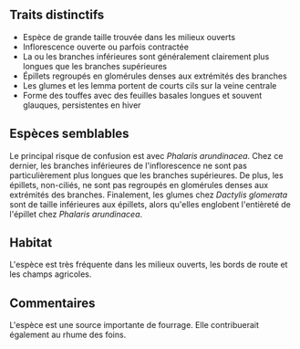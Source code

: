 
<!--
1-https://www.inaturalist.org/observations/194928783
1-https://www.inaturalist.org/observations/194997326
1-https://www.inaturalist.org/observations/195019510
1-https://www.inaturalist.org/observations/80055815
1-https://www.inaturalist.org/observations/195714307
1-https://www.inaturalist.org/observations/195180955
1-https://www.inaturalist.org/observations/194954848
1-https://www.inaturalist.org/observations/95415738
-->

## Traits distinctifs

- Espèce de grande taille trouvée dans les milieux ouverts
- Inflorescence ouverte ou parfois contractée
- La ou les branches inférieures sont généralement clairement plus longues que les branches supérieures
- Épillets regroupés en glomérules denses aux extrémités des branches 
- Les glumes et les lemma portent de courts cils sur la veine centrale
- Forme des touffes avec des feuilles basales longues et souvent glauques, persistentes en hiver

## Espèces semblables

Le principal risque de confusion est avec _Phalaris arundinacea_. Chez ce dernier, les branches inférieures de l'inflorescence ne sont pas particulièrement plus longues que les branches supérieures. De plus, les épillets, non-ciliés, ne sont pas regroupés en glomérules denses aux extrémités des branches. Finalement, les glumes chez _Dactylis glomerata_ sont de taille inférieures aux épillets, alors qu'elles englobent l'entièreté de l'épillet chez _Phalaris arundinacea_.

## Habitat

L'espèce est très fréquente dans les milieux ouverts, les bords de route et les champs agricoles.

## Commentaires

L'espèce est une source importante de fourrage. Elle contribuerait également au rhume des foins.


